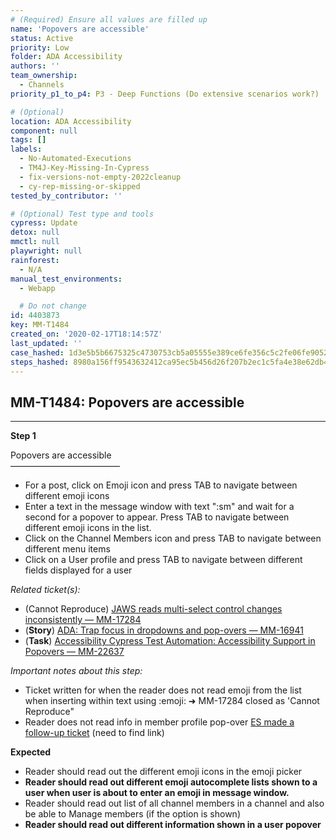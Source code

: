 ```yaml
---
# (Required) Ensure all values are filled up
name: 'Popovers are accessible'
status: Active
priority: Low
folder: ADA Accessibility
authors: ''
team_ownership:
  - Channels
priority_p1_to_p4: P3 - Deep Functions (Do extensive scenarios work?)

# (Optional)
location: ADA Accessibility
component: null
tags: []
labels:
  - No-Automated-Executions
  - TM4J-Key-Missing-In-Cypress
  - fix-versions-not-empty-2022cleanup
  - cy-rep-missing-or-skipped
tested_by_contributor: ''

# (Optional) Test type and tools
cypress: Update
detox: null
mmctl: null
playwright: null
rainforest:
  - N/A
manual_test_environments:
  - Webapp

  # Do not change
id: 4403873
key: MM-T1484
created_on: '2020-02-17T18:14:57Z'
last_updated: ''
case_hashed: 1d3e5b5b6675325c4730753cb5a05555e389ce6fe356c5c2fe06fe9052b808baac55736d325e4ed95018aa4a337d49b3
steps_hashed: 8980a156ff9543632412ca95ec5b456d26f207b2ec1c5fa4e38e62db4ff8901ee7b8ee5dbaa7a21e6c85f07882247898
---
```


<!-- (Auto-generated) Based on frontmatter's "key" and "name" -->

## MM-T1484: Popovers are accessible

---

**Step 1**

Popovers are accessible\
–––––––––––––––––––––––––

- For a post, click on Emoji icon and press TAB to navigate between different emoji icons
- Enter a text in the message window with text ":sm" and wait for a second for a popover to appear. Press TAB to navigate between different emoji icons in the list.
- Click on the Channel Members icon and press TAB to navigate between different menu items
- Click on a User profile and press TAB to navigate between different fields displayed for a user

_Related ticket(s):_

- (Cannot Reproduce) [JAWS reads multi-select control changes inconsistently — MM-17284](https://mattermost.atlassian.net/browse/MM-17284)
- (**Story**) [ADA: Trap focus in dropdowns and pop-overs — MM-16941](https://mattermost.atlassian.net/browse/MM-16941)
- (**Task**) [Accessibility Cypress Test Automation: Accessibility Support in Popovers — MM-22637](https://mattermost.atlassian.net/browse/MM-22637)

_Important notes about this step:_

- Ticket written for when the reader does not read emoji from the list when inserting within text using :emoji: ➜ MM-17284 closed as 'Cannot Reproduce"
- Reader does not read info in member profile pop-over [ES made a follow-up ticket](https://mattermost.atlassian.net/browse/MM-22615?jql=issuetype%20%3D%20Bug%20AND%20reporter%20in%20(ericsethna)) (need to find link)

**Expected**

- Reader should read out the different emoji icons in the emoji picker
- **Reader should read out different emoji autocomplete lists shown to a user when user is about to enter an emoji in message window.**
- Reader should read out list of all channel members in a channel and also be able to Manage members (if the option is shown)
- **Reader should read out different information shown in a user popover**
